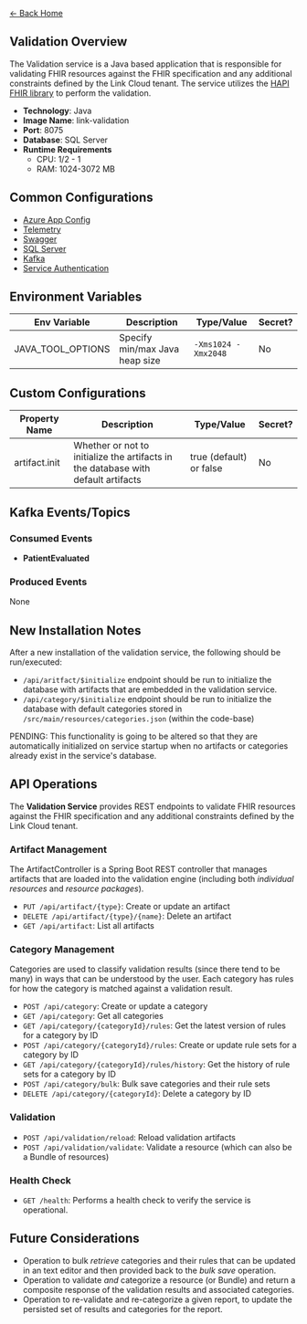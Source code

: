 ﻿[← Back Home](../README.md)

## Validation Overview

The Validation service is a Java based application that is responsible for validating FHIR resources against the FHIR specification and any additional constraints defined by the Link Cloud tenant. The service utilizes the [HAPI FHIR library](https://hapifhir.io/) to perform the validation.

- **Technology**: Java
- **Image Name**: link-validation
- **Port**: 8075
- **Database**: SQL Server
- **Runtime Requirements**
  - CPU: 1/2 - 1 
  - RAM: 1024-3072 MB

## Common Configurations

* [Azure App Config](../config/java.md#azure-app-config)
* [Telemetry](../config/java.md#telemetry)
* [Swagger](../config/java.md#swagger)
* [SQL Server](../config/java.md#sql-server)
* [Kafka](../config/java.md#kafka)
* [Service Authentication](../config/java.md#service-authentication)

## Environment Variables

| Env Variable      | Description                                                                       | Type/Value              | Secret? |
|-------------------|-----------------------------------------------------------------------------------|-------------------------|---------|
| JAVA_TOOL_OPTIONS | Specify min/max Java heap size                                                    | `-Xms1024 -Xmx2048`     | No      |

## Custom Configurations

| Property Name     | Description                                                                       | Type/Value              | Secret? |
|-------------------|-----------------------------------------------------------------------------------|-------------------------|---------|
| artifact.init     | Whether or not to initialize the artifacts in the database with default artifacts | true (default) or false | No      |

## Kafka Events/Topics

### Consumed Events

- **PatientEvaluated**

### Produced Events

None

## New Installation Notes

After a new installation of the validation service, the following should be run/executed:

* `/api/aritfact/$initialize` endpoint should be run to initialize the database with artifacts that are embedded in the validation service.
* `/api/category/$initialize` endpoint should be run to initialize the database with default categories stored in `/src/main/resources/categories.json` (within the code-base)

PENDING: This functionality is going to be altered so that they are automatically initialized on service startup when no artifacts or categories already exist in the service's database.

## API Operations

The **Validation Service** provides REST endpoints to validate FHIR resources against the FHIR specification and any additional constraints defined by the Link Cloud tenant.

### Artifact Management

The ArtifactController is a Spring Boot REST controller that manages artifacts that are loaded into the validation engine (including both _individual resources_ and _resource packages_).

* `PUT /api/artifact/{type}`: Create or update an artifact 
* `DELETE /api/artifact/{type}/{name}`: Delete an artifact
* `GET /api/artifact`: List all artifacts

### Category Management

Categories are used to classify validation results (since there tend to be many) in ways that can be understood by the user. Each category has rules for how the category is matched against a validation result.

- `POST /api/category`: Create or update a category
- `GET /api/category`: Get all categories
- `GET /api/category/{categoryId}/rules`: Get the latest version of rules for a category by ID
- `POST /api/category/{categoryId}/rules`: Create or update rule sets for a category by ID
- `GET /api/category/{categoryId}/rules/history`: Get the history of rule sets for a category by ID
- `POST /api/category/bulk`: Bulk save categories and their rule sets
- `DELETE /api/category/{categoryId}`: Delete a category by ID

### Validation

- `POST /api/validation/reload`: Reload validation artifacts
- `POST /api/validation/validate`: Validate a resource (which can also be a Bundle of resources)

### Health Check

- `GET /health`: Performs a health check to verify the service is operational.

## Future Considerations

* Operation to bulk _retrieve_ categories and their rules that can be updated in an text editor and then provided back to the _bulk save_ operation.
* Operation to validate _and_ categorize a resource (or Bundle) and return a composite response of the validation results and associated categories.
* Operation to re-validate and re-categorize a given report, to update the persisted set of results and categories for the report. 